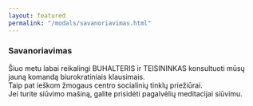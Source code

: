 ```yaml
---
layout: featured
permalink: "/modals/savanoriavimas.html"
---
```


<h3>Savanoriavimas</h3>

Šiuo metu labai reikalingi BUHALTERIS ir TEISININKAS konsultuoti mūsų jauną komandą biurokratiniais klausimais. \
Taip pat ieškom žmogaus centro socialinių tinklų priežiūrai.\
Jei turite siūvimo mašiną, galite prisidėti pagalvėlių meditacijai siūvimu.

